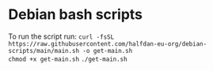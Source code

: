 # Debian bash scripts
To run the script run:
`curl -fsSL https://raw.githubusercontent.com/halfdan-eu-org/debian-scripts/main/main.sh -o get-main.sh`\
`chmod +x get-main.sh`
`./get-main.sh`
